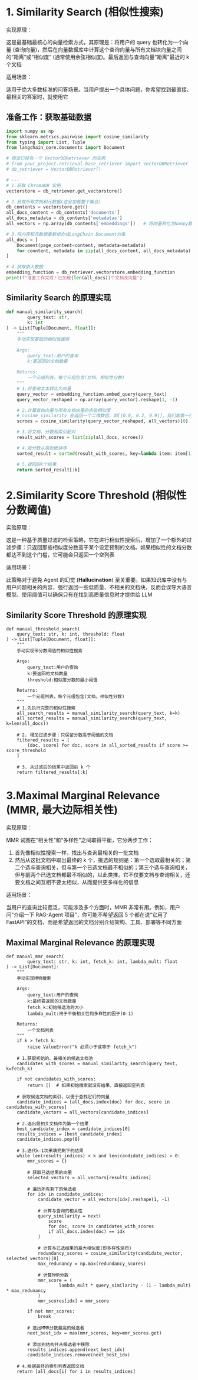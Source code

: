 # 1. Similarity Search (相似性搜索)
实现原理：

这是最基础最核心的向量检索方式，其原理是：将用户的 query 也转化为一个向量 (查询向量)，然后在向量数据库中计算这个查询向量与所有文档块向量之间的“距离”或“相似度” (通常使用余弦相似度)。最后返回与查询向量“距离”最近的 k 个文档

适用场景：

适用于绝大多数标准的问答场景。当用户提出一个具体问题，你希望找到最直接、最相关的答案时，就使用它

## 准备工作：获取基础数据

```python
import numpy as np
from sklearn.metrics.pairwise import cosine_similarity
from typing import List, Tuple
from langchain_core.documents import Document

# 假设已经有一个 VectorDBRetriever 的实例
# from your_project.retrieval.base_retriever import VectorDBRetriever
# db_retriever = VectorDBRetriever()

# ---
# 1.获取 ChromaDB 实例
vectorstore = db_retriever.get_vectorstore()

# 2.获取所有文档和元数据(这会加载整个集合)
db_contents = vectorstore.get()
all_docs_content = db_contents['documents']
all_docs_metadata = db_contents['metadatas']
all_vectors = np.array(db_contents['embeddings'])   # 将向量转化为Numpy数组

# 3.将内容和元数据重新组合成LangChain Document对象
all_docs = [
    Document(page_content=content, metadata=metadata)
    for conntent, metadata in zip(all_docs_content, all_docs_metadata)
]

# 4.获取嵌入数据
embedding_function = db_retriever.vectorstore.embedding_function
print(f"准备工作完成！已加载{len(all_docs)}个文档及向量")
```

## Similarity Search 的原理实现
```python
def manual_similarity_search(
        query_text: str,
        k: int
) -> List[Tuple[Document, float]]:
    """
    手动实现基础的相似性搜索
    
    Args:
        query_text:用户的查询
        k:要返回的文档数量
        
    Returns:
        一个元组列表，每个元组包含(文档，相似性分数)
    """
    # 1.将查询文本转化为向量
    query_vector = embedding_function.embed_query(query_text)
    query_vector_reshaped = np.array(query_vector).reshape(1, -1)

    # 2.计算查询向量与所有文档向量的余弦相似度
    # cosine_similarity 会返回一个二维数组，如[[0.8, 0.2, 0.9]]，我们取第一行
    scroes = cosine_similarity(query_vector_reshaped, all_vectors)[0]

    # 3.将文档、分数和索引配对
    result_with_scores = list(zip(all_docs, scroes))

    # 4.按分数从高到低排序
    sorted_result = sorted(result_with_scores, key=lambda item: item[1], reverse=True)

    # 5.返回前k个结果
    return sorted_result[:k]
```
# 2.Similarity Score Threshold (相似性分数阈值)
实验原理：

这是一种基于质量过滤的检索策略，它在进行相似性搜索后，增加了一个额外的过滤步骤：只返回那些相似度分数高于某个设定预制的文档。如果相似性的文档分数都达不到这个门槛，它可能会只返回一个空列表

适用场景：

此策略对于避免 Agent 的幻觉 (**Hallucination**) 至关重要。如果知识库中没有与用户问题相关的内容，强行返回一些低质量、不相关的文档块，反而会误导大语言模型。使用阈值可以确保只有在找到高质量信息时才提供给 LLM

## Similarity Score Threshold 的原理实现
```
def manual_threshold_search(
    query_text: str, k: int, threshold: float
) -> List[Tuple[Document, float]]:
    """
    手动实现带分数阈值的相似性搜索

    Args:
        query_text:用户的查询
        k:要返回的文档数量
        threshold:相似度分数的最小阈值

    Returns:
        一个元组列表，每个元组包含(文档，相似性分数)
    """
    # 1.先执行完整的相似性搜索
    all_search_results = manual_similarity_search(query_text, k=k)
    all_sorted_results = manual_similarity_search(query_text, k=len(all_docs))

    # 2. 增加过滤步骤：只保留分数高于阈值的文档
    filtered_results = [
        (doc, score) for doc, score in all_sorted_results if score >= score_threshold
    ]

    # 3. 从过滤后的结果中返回前 k 个
    return filtered_results[:k]
```
# 3.Maximal Marginal Relevance (MMR, 最大边际相关性)
实现原理：

MMR 试图在“相关性”和“多样性”之间取得平衡，它分两步工作：

1. 首先像相似性搜索一样，找出与查询最相关的一批文档
2. 然后从这批文档中取出最终的 k 个，挑选的规则是：第一个选取最相关的；第二个选与查询相关，但与第一个已选文档最不相似的；第三个选与查询相关，但与前两个已选文档都最不相似的，以此类推。它不仅要文档与查询相关，还要文档之间互相不要太相似，从而提供更多样化的信息

适用场景：

当用户的查询比较宽泛，可能涉及多个方面时，MMR 非常有用。例如，用户问“介绍一下 RAG-Agent 项目”，你可能不希望返回 5 个都在说“它用了 FastAPI”的文档，而是希望返回的文档分别介绍架构、工具、部署等不同方面

## Maximal Marginal Relevance 的原理实现
```
def manual_mmr_search(
        query_text: str, k: int, fetch_k: int, lambda_mult: float
) -> List[Document]:
    """
    手动实现MMR搜索

    Args:
        query_text:用户的查询
        k:最终要返回的文档数量
        fetch_k:初始候选池的大小
        lambda_mult:用于平衡相关性和多样性的因子(0-1)

    Returns:
        一个文档列表
    """
    if k > fetch_k:
        raise ValueError("k 必须小于或等于 fetch_k")

    # 1.获取初始的、最相关的候选文档池
    candidates_with_scores = manual_similarity_search(query_text, k=fetch_k)

    if not candidates_with_scores:
        return []  # 如果初始搜索就没有结果，直接返回空列表

    # 获取候选文档的索引，以便于查找它们的向量
    candidate_indices = [all_docs.index(doc) for doc, score in candidates_with_scores]
    candidate_vectors = all_vectors[candidate_indices]

    # 2.选出最相关文档作为第一个结果
    best_candidate_index = candidate_indices[0]
    results_indices = [best_candidate_index]
    candidate_indices.pop(0)

    # 3.迭代k-1次来填充剩下的结果
    while len(results_indices) < k and len(candidate_indices) > 0:
        mmr_scores = {}

        # 获取已选结果的向量
        selected_vectors = all_vectors[results_indices]

        # 遍历所有剩下的候选者
        for idx in candidate_indices:
            candidate_vector = all_vectors[idx].reshape(1, -1)

            # 计算与查询的相关性
            query_similarity = next(
                score
                for doc, score in candidates_with_scores
                if all_docs.index(doc) == idx
            )

            # 计算与已选结果的最大相似度(即多样性惩罚)
            redundancy_scores = cosine_similarity(candidate_vector, selected_vectors)[0]
            max_redunancy = np.max(redundancy_scores)

            # 计算MMR分数
            mmr_score = (
                    lambda_mult * query_similarity - (1 - lambda_mult) * max_redunancy
            )
            mmr_scores[idx] = mmr_score

        if not mmr_scores:
            break

        # 选出MMR分数最高的候选者
        next_best_idx = max(mmr_scores, key=mmr_scores.get)

        # 添加到结构并从候选者中移除
        results_indices.append(next_best_idx)
        candidate_indices.remove(next_best_idx)

    # 4.根据最终的索引列表返回文档
    return [all_docs[i] for i in results_indices]
```